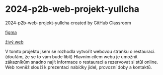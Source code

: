 # 2024-p2b-web-projekt-yullcha
2024-p2b-web-projekt-yullcha created by GitHub Classroom

[figma](https://www.figma.com/design/bkGhYVhVkJflKMIgeJs9fp/OzerchukYuliana?node-id=0-1&t=EnUlU8jCRthbedla-1)

[živý web](http://pslib-cz.github.io/2024-p2b-web-projekt-yullcha)

V tomto projektu jsem se rozhodla vytvořit webovou stranku o restauraci.(doufám, že se to vám bude libít)
Hlavním cílem webu je umožnit zákazníkům snadno najít informace o restauraci a rezervovat si stůl online. Web rovněž slouží k prezentaci nabídky jídel, provozní doby a kontaktů.
